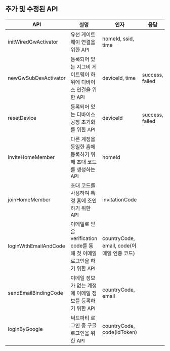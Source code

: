 ## 추가 및 수정된 API

|API|설명|인자|응답|
|------|---|---|---|
|initWiredGwActivator|유선 게이트웨이 연결을 위한 API|homeId, ssid, time||
|newGwSubDevActivator|등록되어 있는 지그비 게이트웨이 하위에 디바이스 연결을 위한 API|deviceId, time|success, failed|
|resetDevice|등록되어 있는 디바이스 공장 초기화를 위한 API|deviceId|success, failed|
|inviteHomeMember|다른 계정을 동일한 홈에 등록하기 위해 초대 코드를 생성하는 API|homeId||
|joinHomeMember|초대 코드를 사용하여 특정 홈에 조인하기 위한 API|invitationCode||
|loginWithEmailAndCode|이메일로 받은 verification code를 통해 첫 이메일 로그인을 하기 위한 API|countryCode, email, code(이메일 인증 코드)||
|sendEmailBindingCode|이메일 정보가 없는 계정에 이메일 정보를 등록하기 위한 API|countryCode, email||
|loginByGoogle|써드파티 로그인 중 구글 로그인을 위한 API|countryCode, code(idToken)||
